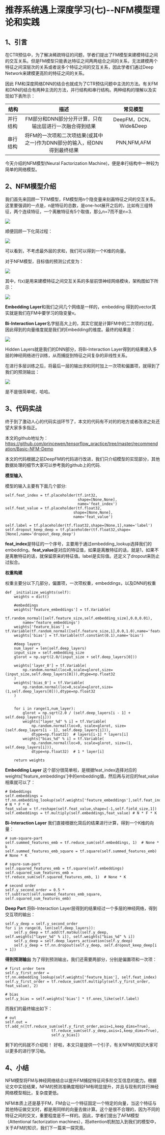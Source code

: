 
# 推荐系统遇上深度学习(七)--NFM模型理论和实践

##  1、引言

在CTR预估中，为了解决稀疏特征的问题，学者们提出了FM模型来建模特征之间的交互关系。但是FM模型只能表达特征之间两两组合之间的关系，无法建模两个特征之间深层次的关系或者说多个特征之间的交互关系，因此学者们通过Deep Network来建模更高阶的特征之间的关系。

因此 FM和深度网络DNN的结合也就成为了CTR预估问题中主流的方法。有关FM和DNN的结合有两种主流的方法，并行结构和串行结构。两种结构的理解以及实现如下表所示：

| 结构     |                             描述                             |        常见模型        |
| -------- | :----------------------------------------------------------: | :--------------------: |
| 并行结构 |   FM部分和DNN部分分开计算，只在输出层进行一次融合得到结果    | DeepFM，DCN，Wide&Deep |
| 串行结构 | 将FM的一次项和二次项结果(或其中之一)作为DNN部分的输入，经DNN得到最终结果 |      PNN,NFM,AFM       |

今天介绍的NFM模型(Neural Factorization Machine)，便是串行结构中一种较为简单的网络模型。

##  2、NFM模型介绍

我们首先来回顾一下FM模型，FM模型用n个隐变量来刻画特征之间的交互关系。这里要强调的一点是，n是特征的总数，是one-hot展开之后的，比如有三组特征，两个连续特征，一个离散特征有5个取值，那么n=7而不是n=3.

![](https://upload-images.jianshu.io/upload_images/4155986-23e359033294a7aa.png?imageMogr2/auto-orient/strip%7CimageView2/2/w/1240)

顺便回顾一下化简过程：

![](http://upload-images.jianshu.io/upload_images/4155986-e7e81f16136ad08f?imageMogr2/auto-orient/strip%7CimageView2/2/w/1240)

可以看到，不考虑最外层的求和，我们可以得到一个K维的向量。

对于NFM模型，目标值的预测公式变为：

![](https://upload-images.jianshu.io/upload_images/4155986-186da78f1c6e9564.png?imageMogr2/auto-orient/strip%7CimageView2/2/w/1240)

其中，f(x)是用来建模特征之间交互关系的多层前馈神经网络模块，架构图如下所示：

![](https://upload-images.jianshu.io/upload_images/4155986-85c1002f1da19bfe.png?imageMogr2/auto-orient/strip%7CimageView2/2/w/1240)

**Embedding Layer**和我们之间几个网络是一样的，embedding 得到的vector其实就是我们在FM中要学习的隐变量v。

**Bi-Interaction Layer**名字挺高大上的，其实它就是计算FM中的二次项的过程，因此得到的向量维度就是我们的Embedding的维度。最终的结果是：

![](https://upload-images.jianshu.io/upload_images/4155986-7128a3adfeb2f70c.png?imageMogr2/auto-orient/strip%7CimageView2/2/w/1240)

Hidden Layers就是我们的DNN部分，将Bi-Interaction Layer得到的结果接入多层的神经网络进行训练，从而捕捉到特征之间复杂的非线性关系。

在进行多层训练之后，将最后一层的输出求和同时加上一次项和偏置项，就得到了我们的预测输出：

![](https://upload-images.jianshu.io/upload_images/4155986-4b93c5f2497ba0c4.png?imageMogr2/auto-orient/strip%7CimageView2/2/w/1240)

是不是很简单呢，哈哈。

##  3、代码实战
终于到了激动人心的代码实战环节了，本文的代码有不对的的地方或者改进之处还望大家多多指正。

本文的github地址为：
https://github.com/princewen/tensorflow_practice/tree/master/recommendation/Basic-NFM-Demo

本文的代码根据之前DeepFM的代码进行改进，我们只介绍模型的实现部分，其他数据处理的细节大家可以参考我的github上的代码.

**模型输入**

模型的输入主要有下面几个部分:

```
self.feat_index = tf.placeholder(tf.int32,
                                 shape=[None,None],
                                 name='feat_index')
self.feat_value = tf.placeholder(tf.float32,
                               shape=[None,None],
                               name='feat_value')

self.label = tf.placeholder(tf.float32,shape=[None,1],name='label')
self.dropout_keep_deep = tf.placeholder(tf.float32,shape=[None],name='dropout_deep_deep')
```

**feat_index**是特征的一个序号，主要用于通过embedding_lookup选择我们的embedding。**feat_value**是对应的特征值，如果是离散特征的话，就是1，如果不是离散特征的话，就保留原来的特征值。label是实际值。还定义了dropout来防止过拟合。

**权重构建**

权重主要分以下几部分，偏置项，一次项权重，embeddings，以及DNN的权重

```
def _initialize_weights(self):
    weights = dict()

    #embeddings
    weights['feature_embeddings'] = tf.Variable(
        tf.random_normal([self.feature_size,self.embedding_size],0.0,0.01),
        name='feature_embeddings')
    weights['feature_bias'] = tf.Variable(tf.random_normal([self.feature_size,1],0.0,1.0),name='feature_bias')
    weights['bias'] = tf.Variable(tf.constant(0.1),name='bias')

    #deep layers
    num_layer = len(self.deep_layers)
    input_size = self.embedding_size
    glorot = np.sqrt(2.0/(input_size + self.deep_layers[0]))

    weights['layer_0'] = tf.Variable(
        np.random.normal(loc=0,scale=glorot,size=(input_size,self.deep_layers[0])),dtype=np.float32
    )
    weights['bias_0'] = tf.Variable(
        np.random.normal(loc=0,scale=glorot,size=(1,self.deep_layers[0])),dtype=np.float32
    )


    for i in range(1,num_layer):
        glorot = np.sqrt(2.0 / (self.deep_layers[i - 1] + self.deep_layers[i]))
        weights["layer_%d" % i] = tf.Variable(
            np.random.normal(loc=0, scale=glorot, size=(self.deep_layers[i - 1], self.deep_layers[i])),
            dtype=np.float32)  # layers[i-1] * layers[i]
        weights["bias_%d" % i] = tf.Variable(
            np.random.normal(loc=0, scale=glorot, size=(1, self.deep_layers[i])),
            dtype=np.float32)  # 1 * layer[i]

    return weights
```

**Embedding Layer**
这个部分很简单啦，是根据feat_index选择对应的weights['feature_embeddings']中的embedding值，然后再与对应的feat_value相乘就可以了：

```
# Embeddings
self.embeddings = tf.nn.embedding_lookup(self.weights['feature_embeddings'],self.feat_index) # N * F * K
feat_value = tf.reshape(self.feat_value,shape=[-1,self.field_size,1])
self.embeddings = tf.multiply(self.embeddings,feat_value) # N * F * K
```

**Bi-Interaction Layer**
我们直接根据化简后的结果进行计算，得到一个K维的向量：

```
# sum-square-part
self.summed_features_emb = tf.reduce_sum(self.embeddings, 1)  # None * k
self.summed_features_emb_square = tf.square(self.summed_features_emb)  # None * K

# squre-sum-part
self.squared_features_emb = tf.square(self.embeddings)
self.squared_sum_features_emb = tf.reduce_sum(self.squared_features_emb, 1)  # None * K

# second order
self.y_second_order = 0.5 * tf.subtract(self.summed_features_emb_square, self.squared_sum_features_emb)
```

**Deep Part**
将Bi-Interaction Layer层得到的结果经过一个多层的神经网络，得到交互项的输出：

```
self.y_deep = self.y_second_order
for i in range(0, len(self.deep_layers)):
    self.y_deep = tf.add(tf.matmul(self.y_deep, self.weights["layer_%d" % i]), self.weights["bias_%d" % i])
    self.y_deep = self.deep_layers_activation(self.y_deep)
    self.y_deep = tf.nn.dropout(self.y_deep, self.dropout_keep_deep[i + 1])
```

**得到预测输出**
为了得到预测输出，我们还需要两部分，分别是偏置项和一次项：

```
# first order term
self.y_first_order = tf.nn.embedding_lookup(self.weights['feature_bias'], self.feat_index)
self.y_first_order = tf.reduce_sum(tf.multiply(self.y_first_order, feat_value), 2)

# bias
self.y_bias = self.weights['bias'] * tf.ones_like(self.label)
```

而我们的最终输出如下：

```
# out
self.out = tf.add_n([tf.reduce_sum(self.y_first_order,axis=1,keep_dims=True),
                     tf.reduce_sum(self.y_deep,axis=1,keep_dims=True),
                     self.y_bias])
```

剩下的代码就不介绍啦！
好啦，本文只是提供一个引子，有关NFM的知识大家可以更多的进行学习呦。

##  4、小结

NFM模型将FM与神经网络结合以提升FM捕捉特征间多阶交互信息的能力。根据论文中实验结果，NFM的预测准确度相较FM有明显提升，并且与现有的并行神经网络模型相比，复杂度更低。

NFM本质上还是基于FM，FM会让一个特征固定一个特定的向量，当这个特征与其他特征做交叉时，都是用同样的向量去做计算。这个是很不合理的，因为不同的特征之间的交叉，重要程度是不一样的。因此，学者们提出了AFM模型（Attentional factorization machines），将attention机制加入到我们的模型中，关于AFM的知识，我们下一篇来一探究竟。

